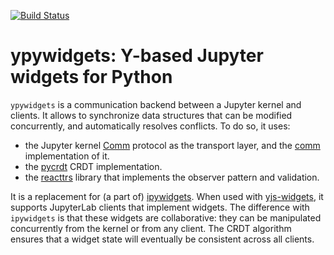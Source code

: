[![Build Status](https://github.com/QuantStack/ypywidgets/workflows/test/badge.svg)](https://github.com/QuantStack/ypywidgets/actions)

# ypywidgets: Y-based Jupyter widgets for Python

`ypywidgets` is a communication backend between a Jupyter kernel and clients. It allows to synchronize data structures that can be modified concurrently, and automatically resolves conflicts. To do so, it uses:
- the Jupyter kernel [Comm](https://jupyter-client.readthedocs.io/en/stable/messaging.html#custom-messages) protocol as the transport layer, and the [comm](https://github.com/ipython/comm) implementation of it.
- the [pycrdt](https://github.com/jupyter-server/pycrdt) CRDT implementation.
- the [reacttrs](https://github.com/QuantStack/reacttrs) library that implements the observer pattern and validation.

It is a replacement for (a part of) [ipywidgets](https://ipywidgets.readthedocs.io). When used with [yjs-widgets](https://github.com/QuantStack/yjs-widgets), it supports JupyterLab clients that implement widgets. The difference with `ipywidgets` is that these widgets are collaborative: they can be manipulated concurrently from the kernel or from any client. The CRDT algorithm ensures that a widget state will eventually be consistent across all clients.

